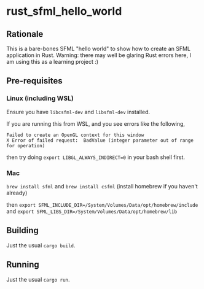 # rust_sfml_hello_world

## Rationale
This is a bare-bones SFML "hello world" to show how to create an SFML application in Rust. Warning: there may well be glaring Rust errors here, I am using this as a learning project :)

## Pre-requisites
### Linux (including WSL)

Ensure you have `libcsfml-dev` and `libsfml-dev` installed.

If you are running this from WSL, and you see errors like the following,

```
Failed to create an OpenGL context for this window
X Error of failed request:  BadValue (integer parameter out of range for operation)
```

then try doing `export LIBGL_ALWAYS_INDIRECT=0` in your bash shell first.
### Mac

`brew install sfml` and `brew install csfml` (install homebrew if you haven't already)

then `export SFML_INCLUDE_DIR=/System/Volumes/Data/opt/homebrew/include` and `export SFML_LIBS_DIR=/System/Volumes/Data/opt/homebrew/lib`


## Building
Just the usual `cargo build`.

## Running
Just the usual `cargo run`.